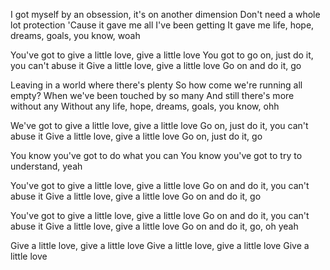 I got myself by an obsession, it's on another dimension
Don't need a whole lot protection
'Cause it gave me all I've been getting
It gave me life, hope, dreams, goals, you know, woah

You've got to give a little love, give a little love
You got to go on, just do it, you can't abuse it
Give a little love, give a little love
Go on and do it, go

Leaving in a world where there's plenty
So how come we're running all empty?
When we've been touched by so many
And still there's more without any
Without any life, hope, dreams, goals, you know, ohh

We've got to give a little love, give a little love
Go on, just do it, you can't abuse it
Give a little love, give a little love
Go on, just do it, go

You know you've got to do what you can
You know you've got to try to understand, yeah

You've got to give a little love, give a little love
Go on and do it, you can't abuse it
Give a little love, give a little love
Go on and do it, go

You've got to give a little love, give a little love
Go on and do it, you can't abuse it
Give a little love, give a little love
Go on and do it, go, oh yeah

Give a little love, give a little love
Give a little love, give a little love
Give a little love